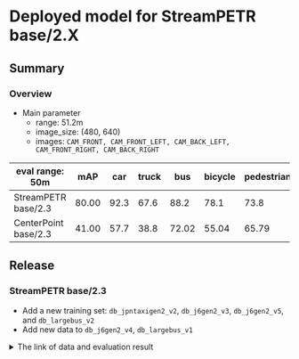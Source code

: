 # Deployed model for StreamPETR base/2.X
## Summary

### Overview
- Main parameter
  - range: 51.2m
  - image_size: (480, 640)
  - images: `CAM_FRONT, CAM_FRONT_LEFT, CAM_BACK_LEFT, CAM_FRONT_RIGHT, CAM_BACK_RIGHT`

| eval range: 50m          | mAP  | car             | truck              | bus           | bicycle            | pedestrian             |
| -------------------------| ---- | ----------------- | ------------------- | ---------------- | -------------------- | ------------------------ |
| StreamPETR base/2.3     | 80.00 | 92.3            | 67.6               | 88.2         | 78.1                 | 73.8                   |
| CenterPoint base/2.3    | 41.00 | 57.7            | 38.8               | 72.02         | 55.04                 | 65.79                   |

## Release
### StreamPETR base/2.3
- Add a new training set: `db_jpntaxigen2_v2`, `db_j6gen2_v3`, `db_j6gen2_v5`, and `db_largebus_v2`
- Add new data to `db_j6gen2_v4`, `db_largebus_v1`

<details>
<summary> The link of data and evaluation result </summary>

- Model
  - Training Datasets (frames: 99,776):
	    - jpntaxi: db_jpntaxi_v1 + db_jpntaxi_v2 + db_jpntaxi_v4 (26,100 frames)
			- j6: db_gsm8_v1 + db_j6_v1 + db_j6_v2 + db_j6_v3 + db_j6_v5 (24,756 frames)
			- j6gen2: db_j6gen2_v1 + db_j6gen2_v2 + db_j6gen2_v3 + db_j6gen2_v4 + db_j6gen2_v5 (21,077 frames)
			- largebus: db_largebus_v1 + db_largebus_v2 (9,213 frames)
			- jpntaxi_gen2: db_jpntaxigen2_v1 + db_jpntaxigen2_v2 (18,630 frames)
  - [Config file path](https://github.com/tier4/AWML/blob/ee1150427900393f815b8df99bf7530f0ec8de1c/projects/StreamPETR/configs/t4dataset/t4_base_vov_flash_480x640_baseline.py)
  - [Model Checkpoint](https://download.autoware-ml-model-zoo.tier4.jp/autoware-ml/models/streampetr/streampetr-vov99/t4base/v2.3/best_NuScenes_metric_T4Metric_mAP_epoch_31.pth)
  - Deployed onnx and ROS parameter files (for internal)
    - [WebAuto](https://evaluation.tier4.jp/evaluation/mlpackages/28c2254f-2d62-417a-bcfa-d5872e331a34/releases/1ce03dfa-540e-435d-9573-324590d85d94?project_id=prd_jt)
    - [model-zoo](https://download.autoware-ml-model-zoo.tier4.jp/autoware-ml/models/streampetr/streampetr-vov99/t4base/v2.3/deployment.zip)
  - Logs (for internal)
    - [model-zoo](https://download.autoware-ml-model-zoo.tier4.jp/autoware-ml/models/streampetr/streampetr-vov99/t4base/v2.3/logs.zip)
  - Train time: NVIDIA H100 80GB * 4 * 50 epochs = 2 days
  - Batch size: 4*16 = 64

- Evaluation
   - Datasets (frames: 7,727):
	    - jpntaxi: db_jpntaxi_v1 + db_jpntaxi_v2 + db_jpntaxi_v4 (1,507 frames)
			- j6: db_gsm8_v1 + db_j6_v1 + db_j6_v2 + db_j6_v3 + db_j6_v5 (2,435 frames)
			- j6gen2: db_j6gen2_v1 + db_j6gen2_v2 + db_j6gen2_v3 + db_j6gen2_v4 + db_j6gen2_v5 (1,217 frames)
			- largebus: db_largebus_v1 + db_largebus_v2 (859 frames)
			- jpntaxi_gen2: db_jpntaxigen2_v1 + db_jpntaxigen2_v2 (1,709 frames)
  - Total mAP (eval range = 50m): 0.41

| class_name | counts | mAP  | AP@0.5m | AP@1.0m | AP@2.0m | AP@4.0m |
| ---- | ---- | ---- | ---- | ---- | ---- | ---- |
| car        | 68304 | 57.7 | 22.2    | 51.2    | 74.5    | 82.9    |
| truck      | 8291  | 38.0 | 9.0     | 28.4    | 48.9    | 65.8    |
| bus        | 3522  | 55.8 | 10.4    | 48.9    | 78.7    | 85.4    |
| bicycle    | 5264  | 13.5 | 0.6     | 7.3     | 20.3    | 25.9    |
| pedestrian | 32613 | 39.7 | 6.9     | 28.0    | 53.4    | 70.6    |

</details>
